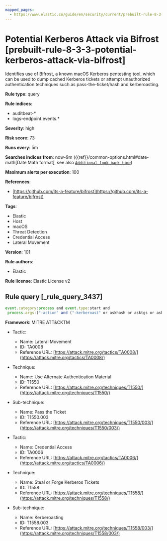 ```yaml
---
mapped_pages:
  - https://www.elastic.co/guide/en/security/current/prebuilt-rule-8-3-3-potential-kerberos-attack-via-bifrost.html
---
```


# Potential Kerberos Attack via Bifrost [prebuilt-rule-8-3-3-potential-kerberos-attack-via-bifrost]

Identifies use of Bifrost, a known macOS Kerberos pentesting tool, which can be used to dump cached Kerberos tickets or attempt unauthorized authentication techniques such as pass-the-ticket/hash and kerberoasting.

**Rule type**: query

**Rule indices**:

* auditbeat-*
* logs-endpoint.events.*

**Severity**: high

**Risk score**: 73

**Runs every**: 5m

**Searches indices from**: now-9m ({{ref}}/common-options.html#date-math[Date Math format], see also [`Additional look-back time`](docs-content://solutions/security/detect-and-alert/create-detection-rule.md#rule-schedule))

**Maximum alerts per execution**: 100

**References**:

* [https://github.com/its-a-feature/bifrost](https://github.com/its-a-feature/bifrost)

**Tags**:

* Elastic
* Host
* macOS
* Threat Detection
* Credential Access
* Lateral Movement

**Version**: 101

**Rule authors**:

* Elastic

**Rule license**: Elastic License v2

## Rule query [_rule_query_3437]

```js
event.category:process and event.type:start and
 process.args:("-action" and ("-kerberoast" or askhash or asktgs or asktgt or s4u or ("-ticket" and ptt) or (dump and (tickets or keytab))))
```

**Framework**: MITRE ATT&CKTM

* Tactic:

    * Name: Lateral Movement
    * ID: TA0008
    * Reference URL: [https://attack.mitre.org/tactics/TA0008/](https://attack.mitre.org/tactics/TA0008/)

* Technique:

    * Name: Use Alternate Authentication Material
    * ID: T1550
    * Reference URL: [https://attack.mitre.org/techniques/T1550/](https://attack.mitre.org/techniques/T1550/)

* Sub-technique:

    * Name: Pass the Ticket
    * ID: T1550.003
    * Reference URL: [https://attack.mitre.org/techniques/T1550/003/](https://attack.mitre.org/techniques/T1550/003/)

* Tactic:

    * Name: Credential Access
    * ID: TA0006
    * Reference URL: [https://attack.mitre.org/tactics/TA0006/](https://attack.mitre.org/tactics/TA0006/)

* Technique:

    * Name: Steal or Forge Kerberos Tickets
    * ID: T1558
    * Reference URL: [https://attack.mitre.org/techniques/T1558/](https://attack.mitre.org/techniques/T1558/)

* Sub-technique:

    * Name: Kerberoasting
    * ID: T1558.003
    * Reference URL: [https://attack.mitre.org/techniques/T1558/003/](https://attack.mitre.org/techniques/T1558/003/)



